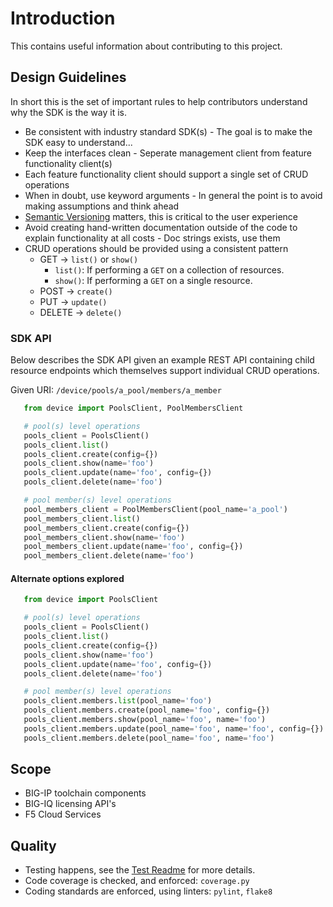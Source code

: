 # Introduction

This contains useful information about contributing to this project.

## Design Guidelines

In short this is the set of important rules to help contributors understand why the SDK is the way it is.

- Be consistent with industry standard SDK(s) - The goal is to make the SDK easy to understand...
- Keep the interfaces clean - Seperate management client from feature functionality client(s)
- Each feature functionality client should support a single set of CRUD operations
- When in doubt, use keyword arguments - In general the point is to avoid making assumptions and think ahead
- [Semantic Versioning](https://semver.org) matters, this is critical to the user experience
- Avoid creating hand-written documentation outside of the code to explain functionality at all costs - Doc strings exists, use them
- CRUD operations should be provided using a consistent pattern
   - GET -> `list()` or `show()`
      - `list()`: If performing a `GET` on a collection of resources.
      - `show()`: If performing a `GET` on a single resource.
   - POST -> `create()`
   - PUT -> `update()`
   - DELETE -> `delete()`

### SDK API

Below describes the SDK API given an example REST API containing child resource endpoints which themselves support individual CRUD operations.

Given URI: `/device/pools/a_pool/members/a_member`

```python
   from device import PoolsClient, PoolMembersClient

   # pool(s) level operations
   pools_client = PoolsClient()
   pools_client.list()
   pools_client.create(config={})
   pools_client.show(name='foo')
   pools_client.update(name='foo', config={})
   pools_client.delete(name='foo')

   # pool member(s) level operations
   pool_members_client = PoolMembersClient(pool_name='a_pool')
   pool_members_client.list()
   pool_members_client.create(config={})
   pool_members_client.show(name='foo')
   pool_members_client.update(name='foo', config={})
   pool_members_client.delete(name='foo')
```

#### Alternate options explored

```python
   from device import PoolsClient

   # pool(s) level operations
   pools_client = PoolsClient()
   pools_client.list()
   pools_client.create(config={})
   pools_client.show(name='foo')
   pools_client.update(name='foo', config={})
   pools_client.delete(name='foo')

   # pool member(s) level operations
   pools_client.members.list(pool_name='foo')
   pools_client.members.create(pool_name='foo', config={})
   pools_client.members.show(pool_name='foo', name='foo')
   pools_client.members.update(pool_name='foo', name='foo', config={})
   pools_client.members.delete(pool_name='foo', name='foo')
```

## Scope

- BIG-IP toolchain components
- BIG-IQ licensing API's
- F5 Cloud Services

## Quality

- Testing happens, see the [Test Readme](../tests/README.md) for more details.
- Code coverage is checked, and enforced: `coverage.py`
- Coding standards are enforced, using linters: `pylint`, `flake8`
